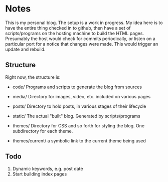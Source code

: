 # Notes

This is my personal blog. The setup is a work in progress.
My idea here is to have the entire thing checked in to github, then
have a set of scripts/programs on the hosting machine to build the
HTML pages. Presumably the host would check for commits periodically,
or listen on a particular port for a notice that changes were
made. This would trigger an update and rebuild.

## Structure

Right now, the structure is:

* code/
  Programs and scripts to generate the blog from sources

* media/
  Directory for images, video, etc. included on various pages

* posts/
  Directory to hold posts, in various stages of their lifecycle

* static/
  The actual "built" blog. Generated by scripts/programs

* themes/
  Directory for CSS and so forth for styling the blog. One
  subdirectory for each theme.

* themes/current/ a symbolic link to the current theme being used

## Todo

1. Dynamic keywords, e.g. post date
2. Start building index pages